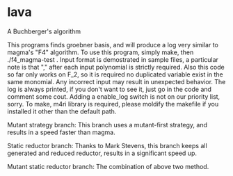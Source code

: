 # lava
A Buchberger's algorithm

This programs finds groebner basis, and will produce a log very similar to magma's "F4" algorithm.
To use this program, simply make, then ./f4_magma-test <InputFileName>. Input format is demostrated in sample files, a particular note is that
"," after each input polynomial is strictly required. Also this code so far only works on F_2, so it is required no duplicated variable
exist in the same monomial. Any incorrect input may result in unexpected behavior.
The log is always printed, if you don't want to see it, just go in the code and comment some cout. Adding a enable_log switch is not on 
our priority list, sorry.
To make, m4ri library is required, please moldify the makefile if you installed it other than the default path.

Mutant strategy branch:
This branch uses a mutant-first strategy, and results in a speed faster than magma.

Static reductor branch:
Thanks to Mark Stevens, this branch keeps all generated and reduced reductor, results in a significant speed up.

Mutant static reductor branch:
The combination of above two method.
